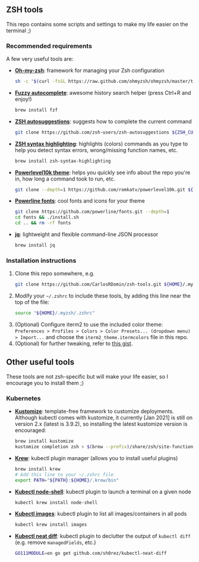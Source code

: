 ## ZSH tools

This repo contains some scripts and settings to make my life easier on the terminal ;)

### Recommended requirements

A few very useful tools are:
- **[Oh-my-zsh](https://github.com/ohmyzsh/ohmyzsh)**: framework for managing your Zsh configuration
  ```sh
  sh -c "$(curl -fsSL https://raw.github.com/ohmyzsh/ohmyzsh/master/tools/install.sh)"
  ```
- **[Fuzzy autocomplete](https://github.com/junegunn/fzf)**: awesome history search helper (press Ctrl+R and enjoy!)
  ```sh
  brew install fzf
  ```
- **[ZSH autosuggestions](https://github.com/zsh-users/zsh-autosuggestions)**: suggests how to complete the current command
  ```sh
  git clone https://github.com/zsh-users/zsh-autosuggestions ${ZSH_CUSTOM:-~/.oh-my-zsh/custom}/plugins/zsh-autosuggestions
  ```
- **[ZSH syntax highlighting](https://github.com/zsh-users/zsh-syntax-highlighting)**: highlights (colors) commands as you type to help you detect syntax errors, wrong/missing function names, etc.
  ```sh
  brew install zsh-syntax-highlighting
  ```
- **[Powerlevel10k theme](https://github.com/romkatv/powerlevel10k#powerlevel10k)**: helps you quickly see info about the repo you're in, how long a command took to run, etc.
  ```sh
  git clone --depth=1 https://github.com/romkatv/powerlevel10k.git ${ZSH_CUSTOM:-$HOME/.oh-my-zsh/custom}/themes/powerlevel10k
  ```
- **[Powerline fonts](https://github.com/powerline/fonts)**: cool fonts and icons for your theme
  ```sh
  git clone https://github.com/powerline/fonts.git --depth=1
  cd fonts && ./install.sh
  cd .. && rm -rf fonts
  ```
- **[jq](https://stedolan.github.io/jq/)**: lightweight and flexible command-line JSON processor
  ```sh
  brew install jq
  ```

### Installation instructions
 1. Clone this repo somewhere, e.g.
    ```sh
    git clone https://github.com/CarlosRDomin/zsh-tools.git ${HOME}/.myzsh
    ```
 2. Modify your `~/.zshrc` to include these tools, by adding this line near the top of the file:
    ```sh
    source "${HOME}/.myzsh/.zshrc"
    ```
 3. (Optional) Configure iterm2 to use the included color theme:
    `Preferences > Profiles > Colors > Color Presets... (dropdown menu) > Import...` and choose the `iterm2_theme.itermcolors` file in this repo.
 4. (Optional) for further tweaking, refer to [this gist](https://gist.github.com/kevin-smets/8568070#further-tweaking).

## Other useful tools
These tools are not zsh-specific but will make your life easier, so I encourage you to install them ;)

### Kubernetes
- **[Kustomize](https://kustomize.io/)**: template-free framework to customize deployments. Although kubectl comes with kustomize, it currently [Jan 2021] is still on version 2.x (latest is 3.9.2), so installing the latest kustomize version is encouraged:
  ```sh
  brew install kustomize
  kustomize completion zsh > $(brew --prefix)/share/zsh/site-functions/_kustomize
  ```
- **[Krew](https://krew.sigs.k8s.io/docs/user-guide/quickstart/)**: kubectl plugin manager (allows you to install useful plugins)
  ```sh
  brew install krew
  # Add this line to your ~/.zshrc file
  export PATH="${PATH}:${HOME}/.krew/bin"
  ```
- **[Kubectl node-shell](https://github.com/kvaps/kubectl-node-shell)**: kubectl plugin to launch a terminal on a given node
  ```sh
  kubectl krew install node-shell
  ```
- **[Kubectl images](https://github.com/chenjiandongx/kubectl-images)**: kubectl plugin to list all images/containers in all pods
  ```sh
  kubectl krew install images
  ```
- **[Kubectl neat diff](https://github.com/chenjiandongx/kubectl-images)**: kubectl plugin to declutter the output of `kubectl diff` (e.g. remove `managedFields`, etc.)
  ```sh
  GO111MODULE=on go get github.com/sh0rez/kubectl-neat-diff
  ```
